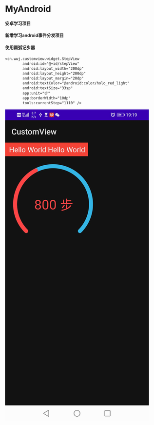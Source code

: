 # MyAndroid
#### 安卓学习项目

#### 新增学习android事件分发项目

#### 使用圆弧记步器
```
<cn.wwj.customview.widget.StepView
        android:id="@+id/stepView"
        android:layout_width="200dp"
        android:layout_height="200dp"
        android:layout_margin="20dp"
        android:textColor="@android:color/holo_red_light"
        android:textSize="33sp"
        app:unit="步"
        app:borderWidth="10dp"
        tools:currentStep="1110" />
```
![圆弧记步器截图](https://github.com/githubwwj/MyAndroid/blob/main/gif/arc_step_view_screenshot.png)

